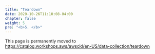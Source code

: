 ```yaml
---
title: "Teardown"
date: 2020-10-26T11:10:08-04:00
chapter: false
weight: 5
pre: "<b>5. </b>"
---
```


This page is permanently moved to https://catalog.workshops.aws/awscid/en-US/data-collection/teardown